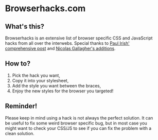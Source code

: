 Browserhacks.com
================

What's this?
------------

Browserhacks is an extensive list of browser specific CSS and JavaScript hacks from all over the interwebs. Special thanks to [Paul Irish' comprehensive post](http://paulirish.com/2009/browser-specific-css-hacks/) and [Nicolas Gallagher's additions](https://gist.github.com/necolas/983116).

How to?
-------

1. Pick the hack you want,
2. Copy it into your stylesheet,
3. Add the style you want between the braces,
4. Enjoy the new styles for the browser you targeted!

Reminder!
---------

Please keep in mind using a hack is not always the perfect solution. It can be useful to fix some weird browser specific bug, but in most case you might want to check your CSS/JS to see if you can fix the problem with a clean solution.